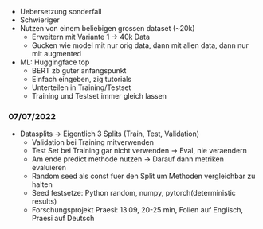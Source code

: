 * Uebersetzung sonderfall
* Schwieriger
* Nutzen von einem beliebigen grossen dataset (~20k)
  * Erweitern mit Variante 1 -> 40k Data
  * Gucken wie model mit nur orig data, dann mit allen data, dann nur mit augmented
* ML: Huggingface top
  * BERT zb guter anfangspunkt
  * Einfach eingeben, zig tutorials
  * Unterteilen in Training/Testset
  * Training und Testset immer gleich lassen 

### 07/07/2022
* Datasplits -> Eigentlich 3 Splits (Train, Test, Validation)
  * Validation bei Training mitverwenden
  * Test Set bei Training gar nicht verwenden -> Eval, nie veraendern
  * Am ende predict methode nutzen -> Darauf dann metriken evaluieren
  * Random seed als const fuer den Split um Methoden vergleichbar zu halten
  * Seed festsetze: Python random, numpy, pytorch(deterministic results)
  * Forschungsprojekt Praesi: 13.09, 20-25 min, Folien auf Englisch, Praesi auf Deutsch 